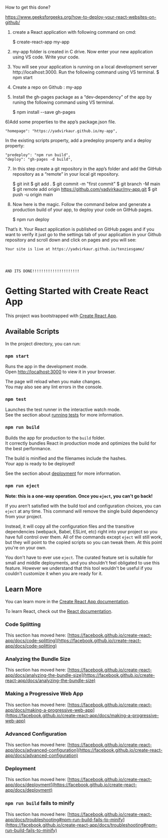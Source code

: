 How to get this done?

https://www.geeksforgeeks.org/how-to-deploy-your-react-websites-on-github/

1. create a React application with following command on cmd:

   $ create-react-app my-app

2. my-app folder is created in C drive. Now enter your new application using VS code. Write your code.

3. You will see your application is running on a local development server http://localhost:3000. Run the following command using VS terminal.
   $ npm start

4. Create a repo on Github : my-app

5. Install the gh-pages package as a “dev-dependency” of the app by runing the following command using VS terminal.

   $ npm install --save gh-pages

6)Add some properties to the app’s package.json file.

    "homepage": "https://yadvirkaur.github.io/my-app",

In the existing scripts property, add a predeploy property and a deploy property:

    "predeploy": "npm run build",
    "deploy": "gh-pages -d build",

7. In this step create a git repository in the app’s folder and add the GitHub repository as a “remote” in your local git repository.

   $ git init
   $ git add .
   $ git commit -m "first commit"
   $ git branch -M main
   $ git remote add origin https://github.com/yadvirkaur/my-app.git
   $ git push -u origin main

8. Now here is the magic. Follow the command below and generate a production build of your app, to deploy your code on GitHub pages.

   $ npm run deploy

That’s it. Your React application is published on GitHub pages and if you want to verify it just go to the settings tab of your application in your Github repository and scroll down and click on pages and you will see:

    Your site is live at https://yadvirkaur.github.io/tenziesgame/




    AND ITS DONE!!!!!!!!!!!!!!!!!!!!!

# Getting Started with Create React App

This project was bootstrapped with [Create React App](https://github.com/facebook/create-react-app).

## Available Scripts

In the project directory, you can run:

### `npm start`

Runs the app in the development mode.\
Open [http://localhost:3000](http://localhost:3000) to view it in your browser.

The page will reload when you make changes.\
You may also see any lint errors in the console.

### `npm test`

Launches the test runner in the interactive watch mode.\
See the section about [running tests](https://facebook.github.io/create-react-app/docs/running-tests) for more information.

### `npm run build`

Builds the app for production to the `build` folder.\
It correctly bundles React in production mode and optimizes the build for the best performance.

The build is minified and the filenames include the hashes.\
Your app is ready to be deployed!

See the section about [deployment](https://facebook.github.io/create-react-app/docs/deployment) for more information.

### `npm run eject`

**Note: this is a one-way operation. Once you `eject`, you can't go back!**

If you aren't satisfied with the build tool and configuration choices, you can `eject` at any time. This command will remove the single build dependency from your project.

Instead, it will copy all the configuration files and the transitive dependencies (webpack, Babel, ESLint, etc) right into your project so you have full control over them. All of the commands except `eject` will still work, but they will point to the copied scripts so you can tweak them. At this point you're on your own.

You don't have to ever use `eject`. The curated feature set is suitable for small and middle deployments, and you shouldn't feel obligated to use this feature. However we understand that this tool wouldn't be useful if you couldn't customize it when you are ready for it.

## Learn More

You can learn more in the [Create React App documentation](https://facebook.github.io/create-react-app/docs/getting-started).

To learn React, check out the [React documentation](https://reactjs.org/).

### Code Splitting

This section has moved here: [https://facebook.github.io/create-react-app/docs/code-splitting](https://facebook.github.io/create-react-app/docs/code-splitting)

### Analyzing the Bundle Size

This section has moved here: [https://facebook.github.io/create-react-app/docs/analyzing-the-bundle-size](https://facebook.github.io/create-react-app/docs/analyzing-the-bundle-size)

### Making a Progressive Web App

This section has moved here: [https://facebook.github.io/create-react-app/docs/making-a-progressive-web-app](https://facebook.github.io/create-react-app/docs/making-a-progressive-web-app)

### Advanced Configuration

This section has moved here: [https://facebook.github.io/create-react-app/docs/advanced-configuration](https://facebook.github.io/create-react-app/docs/advanced-configuration)

### Deployment

This section has moved here: [https://facebook.github.io/create-react-app/docs/deployment](https://facebook.github.io/create-react-app/docs/deployment)

### `npm run build` fails to minify

This section has moved here: [https://facebook.github.io/create-react-app/docs/troubleshooting#npm-run-build-fails-to-minify](https://facebook.github.io/create-react-app/docs/troubleshooting#npm-run-build-fails-to-minify)
